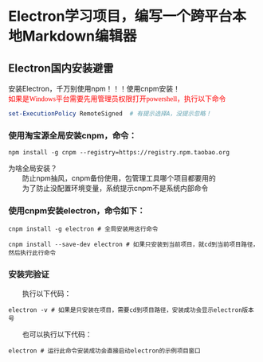# Electron学习项目，编写一个跨平台本地Markdown编辑器

## Electron国内安装避雷
安装Electron，千万别使用npm！！！使用cnpm安装！  
<font face="微软雅黑" color=#FF0000 >如果是Windows平台需要先用管理员权限打开powershell，执行以下命令</font>   
```powershell
set-ExecutionPolicy RemoteSigned  # 有提示选择A，没提示忽略！
```  
### 使用淘宝源全局安装cnpm，命令：  
```shell
npm install -g cnpm --registry=https://registry.npm.taobao.org
```
为啥全局安装？  
&emsp;&emsp;防止npm抽风，cnpm备份使用，包管理工具哪个项目都要用的  
&emsp;&emsp;为了防止没配置环境变量，系统提示cnpm不是系统内部命令  
### 使用cnpm安装electron，命令如下：  
```shell
cnpm install -g electron # 全局安装用这行命令

cnpm install --save-dev electron # 如果只安装到当前项目，就cd到当前项目路径，然后执行此行命令
```
### 安装完验证
&emsp;&emsp;执行以下代码：  
```shell
electron -v # 如果是只安装在项目，需要cd到项目路径，安装成功会显示electron版本号
```
&emsp;&emsp;也可以执行以下代码：
```shell
electron # 运行此命令安装成功会直接启动electron的示例项目窗口
```
